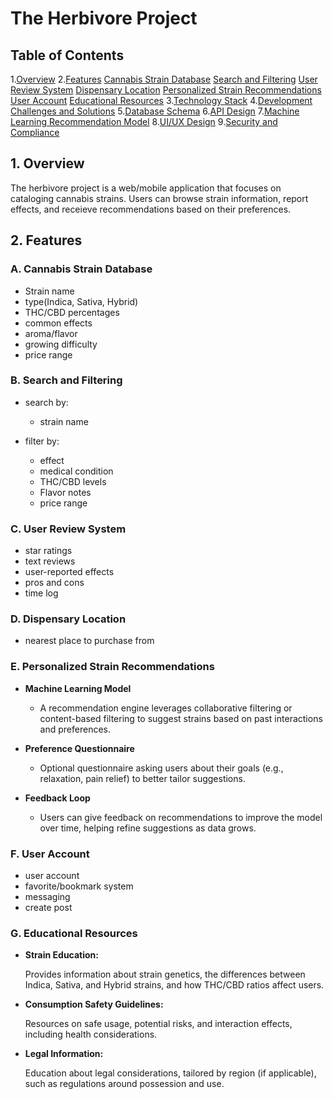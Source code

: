 # The Herbivore Project


## Table of Contents
1.[Overview](#overview)
2.[Features](#2-features)
   [Cannabis Strain Database](#a-cannabis-strain-database)
   [Search and Filtering](#b-search-and-filtering)
   [User Review System](#c-user-review-system)
   [Dispensary Location](#d-dispensary-location)
   [Personalized Strain Recommendations](#e-personalized-strain-recommendations)
   [User Account](#f-user-account)
   [Educational Resources](#g-educational-resources)
3.[Technology Stack]()
4.[Development Challenges and Solutions]()
5.[Database Schema]()
6.[API Design]()
7.[Machine Learning Recommendation Model]()
8.[UI/UX Design]()
9.[Security and Compliance]()

## 1. Overview

The herbivore project is a web/mobile application that focuses on cataloging cannabis strains.
Users can browse strain information, report effects, and receieve recommendations based on their preferences.

## 2. Features

### A. Cannabis Strain Database

- Strain name
- type(Indica, Sativa, Hybrid)
- THC/CBD percentages
- common effects
- aroma/flavor
- growing difficulty
- price range

### B. Search and Filtering

- search by: 
   - strain name
   
- filter by: 
   - effect
   - medical condition
   - THC/CBD levels
   - Flavor notes
   - price range

### C. User Review System

- star ratings
- text reviews
- user-reported effects
- pros and cons
- time log

### D. Dispensary Location

- nearest place to purchase from

### E. Personalized Strain Recommendations

- **Machine Learning Model**
   - A recommendation engine leverages collaborative filtering or content-based filtering to suggest strains based on past interactions and preferences.

- **Preference Questionnaire**
   - Optional questionnaire asking users about their goals (e.g., relaxation, pain relief) to better tailor suggestions.
  
- **Feedback Loop**
   - Users can give feedback on recommendations to improve the model over time, helping refine suggestions as data grows.

### F. User Account

- user account
- favorite/bookmark system
- messaging
- create post

### G. Educational Resources

- **Strain Education:**

   Provides information about strain genetics, the differences between Indica, Sativa, and Hybrid strains, and how THC/CBD ratios affect users.

- **Consumption Safety Guidelines:**

   Resources on safe usage, potential risks, and interaction effects, including health considerations.

- **Legal Information:**

   Education about legal considerations, tailored by region (if applicable), such as regulations around possession and use.
